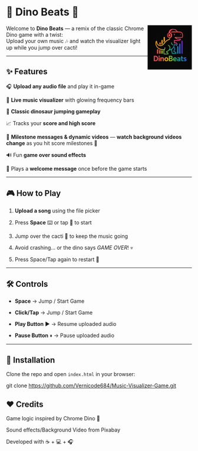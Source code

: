 # 🦖 Dino Beats 🎵  

<img align="right" src="images/Dino Beats.png" alt="Dino Beats Logo" width="120" />


Welcome to **Dino Beats** — a remix of the classic Chrome Dino game with a twist:  
Upload your own music 🎶 and watch the visualizer light up while you jump over cacti!  

---

## ✨ Features  
🎧 **Upload any audio file** and play it in-game

🌈 **Live music visualizer** with glowing frequency bars
  
🦖 **Classic dinosaur jumping gameplay**
  
📈 Tracks your **score and high score**  

🏁 **Milestone messages & dynamic videos** — **watch background videos change** as you hit score milestones 🎉  

🔊 Fun **game over sound effects**  

🎤 Plays a **welcome message** once before the game starts  

---

## 🎮 How to Play

1. **Upload a song** using the file picker
    
3. Press **Space** ⌨️ or tap 📱 to start
   
5. Jump over the cacti 🌵 to keep the music going
   
7. Avoid crashing… or the dino says *GAME OVER*! 💀
    
9. Press Space/Tap again to restart 🎯  

---

## 🛠 Controls  
- **Space** → Jump / Start Game
  
- **Click/Tap** → Jump / Start Game
   
- **Play Button** ▶️ → Resume uploaded audio
   
- **Pause Button** ⏸ → Pause uploaded audio  

---

## 📂 Installation  
Clone the repo and open `index.html` in your browser:  

git clone https://github.com/Vernicode684/Music-Visualizer-Game.git


## ❤️ Credits

Game logic inspired by Chrome Dino 🦖

Sound effects/Background Video from Pixabay

Developed with ☕ + 💻 + 🎧
